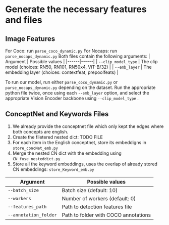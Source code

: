 # Generate the necessary features and files

## Image Features

For Coco: run  `parse_coco_dynamic.py`
For Nocaps: run  `parse_nocaps_dynamic.py`
Both files contain the following arguments:
| Argument | Possible values |
|------|------|
| `--clip_model_type` | The clip model (choices: RN50, RN101, RN50x4, ViT-B/32) |
| `--emb_layer` |  The embedding layer (choices: contextfeat, prepoolfeats)  |

To run our model, run either `parse_coco_dynamic.py` or `parse_nocaps_dynamic.py` depending on the dataset. Run the appropriate python file twice, once using each `--emb_layer` option, and select the appropriate Vision Encoder backbone using `--clip_model_type` .


## ConceptNet and Keywords Files

1. We already provide the conceptnet file which only kept the edges where both concepts are english.
2. Create the filetered nested dict: TODO FILE
3. For each item in the English conceptnet, store its embeddigns in `store_concNet_emb.py` 
4. Merge the nested CN dict with the embedding using `CN_fuse_nesteddict.py`
5. Store all the keyword embeddings, uses the overlap of already stored CN embeddings: `store_Keyword_emb.py`


| Argument | Possible values |
|------|------|
| `--batch_size` | Batch size (default: 10) |
| `--workers` | Number of workers (default: 0) |
| `--features_path` | Path to detection features file |
| `--annotation_folder` | Path to folder with COCO annotations |
